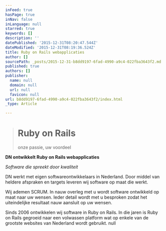 ```yaml
---
inFeed: true
hasPage: true
inNav: false
inLanguage: null
starred: true
keywords: []
description: ''
datePublished: '2015-12-31T08:20:47.544Z'
dateModified: '2015-12-31T08:19:36.524Z'
title: Ruby on Rails webapplicaties
author: []
sourcePath: _posts/2015-12-31-b8dd9197-6fad-4990-a9c4-022fba3643f2.md
published: true
authors: []
publisher:
  name: null
  domain: null
  url: null
  favicon: null
url: b8dd9197-6fad-4990-a9c4-022fba3643f2/index.html
_type: Article

---
```

> # Ruby on Rails  
> 
> onze passie, uw voordeel

**DN ontwikkelt Ruby on Rails webapplicaties**

_Software die spreekt door kwaliteit_

DN werkt met eigen softwareontwikkelaars in Nederland. Door middel van heldere afspraken en targets leveren wij software op maat die werkt. 

Wij ademen SCRUM. In nauw overleg met u wordt software ontwikkeld op maat naar uw wensen. Ieder detail wordt met u besproken zodat het uiteindelijke resultaat nauw aansluit op uw wensen. 

Sinds 2006 ontwikkelen wij software in Ruby on Rails. In die jaren is Ruby on Rails gegroeid naar een volwassen platform wat op enkele van de grootste websites van Nederland wordt gebruikt. null